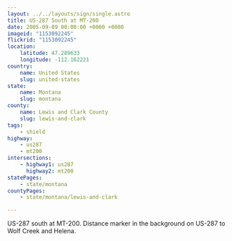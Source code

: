 ```yaml
---
layout: ../../layouts/sign/single.astro
title: US-287 South at MT-200
date: 2005-09-09 00:00:00 +0000 +0000
imageid: "1153092245"
flickrid: "1153092245"
location:
    latitude: 47.289633
    longitude: -112.162221
country:
    name: United States
    slug: united-states
state:
    name: Montana
    slug: montana
county:
    name: Lewis and Clark County
    slug: lewis-and-clark
tags:
    - shield
highway:
    - us287
    - mt200
intersections:
    - highway1: us287
      highway2: mt200
statePages:
    - state/montana
countyPages:
    - state/montana/lewis-and-clark

---
```

US-287 south at MT-200.  Distance marker in the background on US-287 to Wolf Creek and Helena.